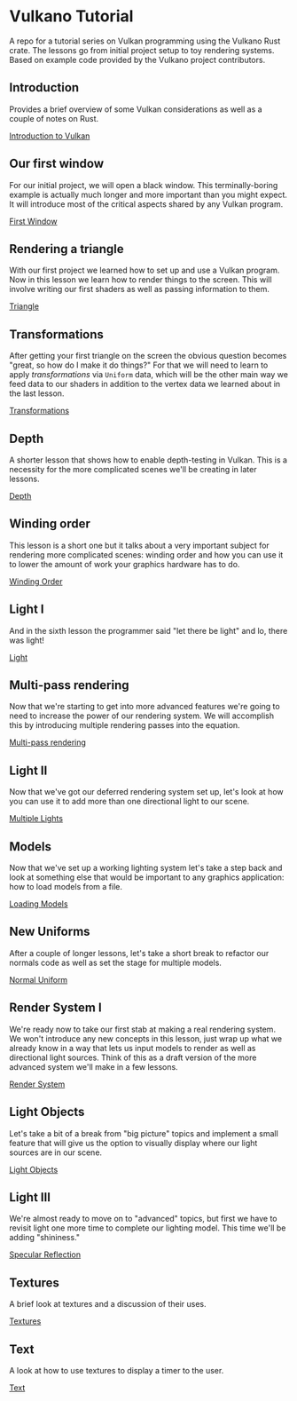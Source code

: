 # Vulkano Tutorial

A repo for a tutorial series on Vulkan programming using the Vulkano Rust crate. The lessons go from initial project setup to toy rendering systems. Based on example code provided by the Vulkano project contributors.

## Introduction
Provides a brief overview of some Vulkan considerations as well as a couple of notes on Rust.

[Introduction to Vulkan](doc_src/section_0.md)

## Our first window

For our initial project, we will open a black window. This terminally-boring example is actually much longer and more important than you might expect. It will introduce most of the critical aspects shared by any Vulkan program.

[First Window](doc_src/section_1.md)

## Rendering a triangle

With our first project we learned how to set up and use a Vulkan program. Now in this lesson we learn how to render things to the screen. This will involve writing our first shaders as well as passing information to them.

[Triangle](doc_src/section_2.md)

## Transformations

After getting your first triangle on the screen the obvious question becomes "great, so how do I make it do things?" For that we will need to learn to apply *transformations* via `Uniform` data, which will be the other main way we feed data to our shaders in addition to the vertex data we learned about in the last lesson.

[Transformations](doc_src/section_3.md)

## Depth

A shorter lesson that shows how to enable depth-testing in Vulkan. This is a necessity for the more complicated scenes we'll be creating in later lessons.

[Depth](doc_src/section_4.md)

## Winding order

This lesson is a short one but it talks about a very important subject for rendering more complicated scenes: winding order and how you can use it to lower the amount of work your graphics hardware has to do.

[Winding Order](doc_src/section_5.md)

## Light I

And in the sixth lesson the programmer said "let there be light" and lo, there was light!

[Light](doc_src/section_6.md)

## Multi-pass rendering

Now that we're starting to get into more advanced features we're going to need to increase the power of our rendering system. We will accomplish this by introducing multiple rendering passes into the equation.

[Multi-pass rendering](doc_src/section_7.md)

## Light II

Now that we've got our deferred rendering system set up, let's look at how you can use it to add more than one directional light to our scene.

[Multiple Lights](doc_src/section_8.md)

## Models

Now that we've set up a working lighting system let's take a step back and look at something else that would be important to any graphics application: how to load models from a file.

[Loading Models](doc_src/section_9.md)

## New Uniforms

After a couple of longer lessons, let's take a short break to refactor our normals code as well as set the stage for multiple models.

[Normal Uniform](doc_src/section_10.md)

## Render System I

We're ready now to take our first stab at making a real rendering system. We won't introduce any new concepts in this lesson, just wrap up what we already know in a way that lets us input models to render as well as directional light sources. Think of this as a draft version of the more advanced system we'll make in a few lessons.

[Render System](doc_src/section_11.md)

## Light Objects

Let's take a bit of a break from "big picture" topics and implement a small feature that will give us the option to visually display where our light sources are in our scene.

[Light Objects](doc_src/section_11_5.md)

## Light III

We're almost ready to move on to "advanced" topics, but first we have to revisit light one more time to complete our lighting model. This time we'll be adding "shininess."

[Specular Reflection](doc_src/section_12.md)

## Textures

A brief look at textures and a discussion of their uses. 

[Textures](doc_src/section_13.md)

## Text

A look at how to use textures to display a timer to the user.

[Text](doc_src/section_14.md)